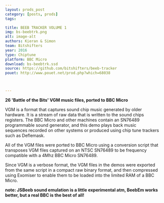 ```yaml
---
layout: prods_post
category: [posts, prods]
tags: 

title: BEEB TRACKER VOLUME 1
img: bs-beebtrk.png
alt: image-alt
authors: Kieran & Simon
team: Bitshifters
year: 2016
type: Chiptune
platform: BBC Micro
download: bs-beebtrk.ssd
source: https://github.com/bitshifters/beeb-tracker
pouet: http://www.pouet.net/prod.php?which=68038


 
---
```


**26 'Battle of the Bits' VGM music files, ported to BBC Micro**

VGM is a format that captures sound chip music generated by older hardware. It is a stream of raw data that is written to the sound chips registers. 
The BBC Micro and other machines contain an SN76489 programmable sound generator, and this demo plays back music sequences recorded on other systems or produced using chip tune trackers such as Deflemask.

All of the VGM files were ported to BBC Micro using a conversion script that transposes VGM files captured on an NTSC SN76489 to be frequency compatible with a 4Mhz BBC Micro SN76489.

Since VGM is a verbose format, the VGM files in the demos were exported from the same script in a compact raw binary format, and then compressed using Exomiser to enable them to be loaded into the limited RAM of a BBC Micro.

**note: JSBeeb sound emulation is a little experimental atm, BeebEm works better, but a real BBC is the best of all!**